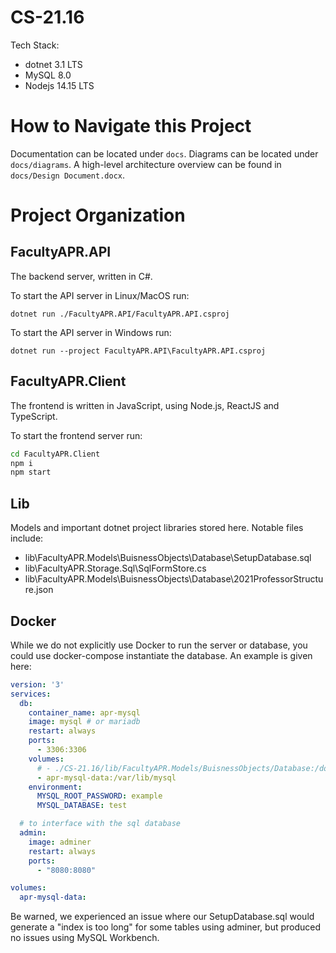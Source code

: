 # CS-21.16

Tech Stack:
* dotnet 3.1 LTS
* MySQL 8.0
* Nodejs 14.15 LTS

# How to Navigate this Project
Documentation can be located under `docs`.
Diagrams can be located under `docs/diagrams`.
A high-level architecture overview can be found in `docs/Design Document.docx`.

# Project Organization
## FacultyAPR.API
The backend server, written in C#.

To start the API server in Linux/MacOS run:

`dotnet run ./FacultyAPR.API/FacultyAPR.API.csproj`

To start the API server in Windows run:

`dotnet run --project FacultyAPR.API\FacultyAPR.API.csproj`

## FacultyAPR.Client
The frontend is written in JavaScript, using Node.js, ReactJS and TypeScript.

To start the frontend server run:

```sh
cd FacultyAPR.Client
npm i
npm start
```

## Lib
Models and important dotnet project libraries stored here. Notable files include:
+ lib\FacultyAPR.Models\BuisnessObjects\Database\SetupDatabase.sql
+ lib\FacultyAPR.Storage.Sql\SqlFormStore.cs
+ lib\FacultyAPR.Models\BuisnessObjects\Database\2021ProfessorStructure.json

## Docker
While we do not explicitly use Docker to run the server or database, you could use docker-compose instantiate the database. An example is given here:
```yml
version: '3'
services:
  db:
    container_name: apr-mysql
    image: mysql # or mariadb
    restart: always
    ports:
      - 3306:3306
    volumes:
      # - ./CS-21.16/lib/FacultyAPR.Models/BuisnessObjects/Database:/docker-entrypoint-initdb.d
      - apr-mysql-data:/var/lib/mysql
    environment:
      MYSQL_ROOT_PASSWORD: example
      MYSQL_DATABASE: test

  # to interface with the sql database
  admin:
    image: adminer
    restart: always
    ports:
      - "8080:8080"

volumes:
  apr-mysql-data:
```
Be warned, we experienced an issue where our SetupDatabase.sql would generate a "index is too long" for some tables using adminer, but produced no issues using MySQL Workbench.